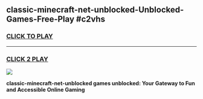 
## classic-minecraft-net-unblocked-Unblocked-Games-Free-Play #c2vhs
<h3>
<a href="https://us.freeplayer.one?title=classic-minecraft-net-unblocked&ref=9M">CLICK TO PLAY</a></h3>
<hr>

<h3>
<a href="https://us.freeplayer.one?title=classic-minecraft-net-unblocked&ref=9M">CLICK 2 PLAY</a>
  
</h3>

<a href="https://us.freeplayer.one?title=classic-minecraft-net-unblocked&ref=9M"><img src="https://clearcache.store/games.png"></a>


**classic-minecraft-net-unblocked games unblocked: Your Gateway to Fun and Accessible Online Gaming**
